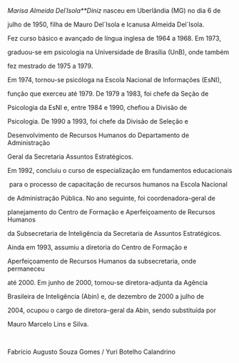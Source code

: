 

 



*Marisa Almeida Del´Isola**Diniz* nasceu em Uberlândia (MG) no dia 6 de

julho de 1950, filha de Mauro Del´Isola e Icanusa Almeida Del´Isola.



Fez curso básico e avançado de língua inglesa de 1964 a 1968. Em 1973,

graduou-se em psicologia na Universidade de Brasília (UnB), onde também

fez mestrado de 1975 a 1979.



Em 1974, tornou-se psicóloga na Escola Nacional de Informações (EsNI),

função que exerceu até 1979. De 1979 a 1983, foi chefe da Seção de

Psicologia da EsNI e, entre 1984 e 1990, chefiou a Divisão de

Psicologia. De 1990 a 1993, foi chefe da Divisão de Seleção e

Desenvolvimento de Recursos Humanos do Departamento de Administração

Geral da Secretaria Assuntos Estratégicos.



Em 1992, concluiu o curso de especialização em fundamentos educacionais

 para o processo de capacitação de recursos humanos na Escola Nacional

de Administração Pública. No ano seguinte, foi coordenadora-geral de

planejamento do Centro de Formação e Aperfeiçoamento de Recursos Humanos

da Subsecretaria de Inteligência da Secretaria de Assuntos Estratégicos.

Ainda em 1993, assumiu a diretoria do Centro de Formação e

Aperfeiçoamento de Recursos Humanos da subsecretaria, onde permaneceu

até 2000. Em junho de 2000, tornou-se diretora-adjunta da Agência

Brasileira de Inteligência (Abin) e, de dezembro de 2000 a julho de

2004, ocupou o cargo de diretora-geral da Abin, sendo substituída por

Mauro Marcelo Lins e Silva.



 



Fabrício Augusto Souza Gomes / Yuri Botelho Calandrino



 




